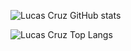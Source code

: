 ![Lucas Cruz GitHub stats](https://github-readme-stats.vercel.app/api?username=travassoslucas&show_icons=true&theme=transparent)

![Lucas Cruz Top Langs](https://github-readme-stats.vercel.app/api/top-langs/?username=travassoslucas&langs_count=8)
  
   
  

